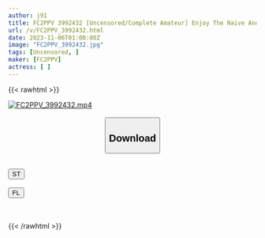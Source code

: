 ```yaml
---
author: j91
title: FC2PPV 3992432 [Uncensored/Complete Amateur] Enjoy The Naive And Undeveloped Marshmallow Big Breasts And Beautiful Skin Body With The Thick Dick Of A Middle-Aged Man! Although She Is Shy, She Is Panting With A Face Like An Anime Character, And I Ejaculate With A Full Erection To Max!
url: /v/FC2PPV_3992432.html
date: 2023-11-06T01:00:00Z
image: "FC2PPV_3992432.jpg"
tags: [Uncensored, ]
maker: [FC2PPV]
actress: [ ]
---
```



{{< rawhtml >}}

<div class="video" data-videoid="VzL9DlbZmxTK1ev">
    <a href="javascript:;">
        <img src="https://my.j91.asia/v/FC2PPV_3992432.jpg" width="WIDTH" height="HEIGHT" alt="FC2PPV_3992432.mp4" loading="lazy">
    </a>
</div>

<script type="text/javascript" src="https://j91.asia/asset/on-demand-st.js"></script>

<br>
  <link rel="stylesheet" href="https://j91.asia/asset/bs5.css">
  
  <center>
  <button class="btn btn-primary" type="button" data-bs-toggle="collapse" data-bs-target=".multi-collapse" aria-expanded="false" aria-controls="multiCollapseExample1 multiCollapseExample2"><h2>Download</h2></button></center>
</p>
<div class="row">
  <div class="col">
    <div class="collapse multi-collapse" id="multiCollapseExample1">
      <div class="card card-body">
	      	      <br>
<div class="buttons">  
<a href="https://streamtape.to/v/VzL9DlbZmxTK1ev" target="_blank"><button class="btn-hover color-3"><i class="fa fa-download"></i> ST</button></a></div>
    </div>
  </div>
</div>
  <div class="col">
    <div class="collapse multi-collapse" id="multiCollapseExample2">
      <div class="card card-body">
	      <br>
<div class="buttons">
    <a href="https://filelions.online/f/fu5xmefvfzqb" target="_blank"><button class="btn-hover color-9"><i class="fa fa-download"></i> FL</button></a></div>
<br><br>
      </div>
    </div>
  </div>
</div>

{{< /rawhtml >}}